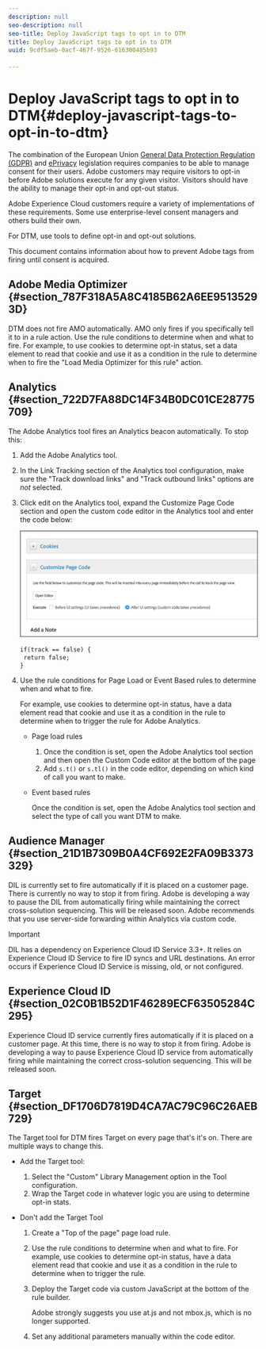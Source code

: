 ```yaml
---
description: null
seo-description: null
seo-title: Deploy JavaScript tags to opt in to DTM
title: Deploy JavaScript tags to opt in to DTM
uuid: 9cdf5aeb-0acf-467f-9526-616300485b93

---
```


# Deploy JavaScript tags to opt in to DTM{#deploy-javascript-tags-to-opt-in-to-dtm}

The combination of the European Union [General Data Protection Regulation (GDPR)](https://gdpr-info.eu/art-7-gdpr/) and [ePrivacy](https://medium.com/mydata/consent-lost-gdpr-and-found-eprivacy-e85cf881ffb) legislation requires companies to be able to manage consent for their users. Adobe customers may require visitors to opt-in before Adobe solutions execute for any given visitor. Visitors should have the ability to manage their opt-in and opt-out status.

Adobe Experience Cloud customers require a variety of implementations of these requirements. Some use enterprise-level consent managers and others build their own.

For DTM, use tools to define opt-in and opt-out solutions.

This document contains information about how to prevent Adobe tags from firing until consent is acquired.

## Adobe Media Optimizer {#section_787F318A5A8C4185B62A6EE95135293D}

DTM does not fire AMO automatically. AMO only fires if you specifically tell it to in a rule action. Use the rule conditions to determine when and what to fire. For example, to use cookies to determine opt-in status, set a data element to read that cookie and use it as a condition in the rule to determine when to fire the "Load Media Optimizer for this rule" action.

## Analytics {#section_722D7FA88DC14F34B0DC01CE28775709}

The Adobe Analytics tool fires an Analytics beacon automatically. To stop this:

1. Add the Adobe Analytics tool. 
1. In the Link Tracking section of the Analytics tool configuration, make sure the "Track download links" and "Track outbound links" options are *not* selected. 
1. Click edit on the Analytics tool, expand the Customize Page Code section and open the custom code editor in the Analytics tool and enter the code below:

   ![](assets/aagdpr.png)

   ```
   if(track == false) {  
    return false; 
   }
   ```

1. Use the rule conditions for Page Load or Event Based rules to determine when and what to fire.

   For example, use cookies to determine opt-in status, have a data element read that cookie and use it as a condition in the rule to determine when to trigger the rule for Adobe Analytics.

    * Page load rules

        1. Once the condition is set, open the Adobe Analytics tool section and then open the Custom Code editor at the bottom of the page 
        1. Add `s.t()` or `s.tl()` in the code editor, depending on which kind of call you want to make.

    * Event based rules

      Once the condition is set, open the Adobe Analytics tool section and select the type of call you want DTM to make.

## Audience Manager {#section_21D1B7309B0A4CF692E2FA09B3373329}

DIL is currently set to fire automatically if it is placed on a customer page. There is currently no way to stop it from firing. Adobe is developing a way to pause the DIL from automatically firing while maintaining the correct cross-solution sequencing. This will be released soon. Adobe recommends that you use server-side forwarding within Analytics via custom code.

>[!IMPORTANT]
>
>DIL has a dependency on Experience Cloud ID Service 3.3+. It relies on Experience Cloud ID Service to fire ID syncs and URL destinations. An error occurs if Experience Cloud ID Service is missing, old, or not configured.

## Experience Cloud ID {#section_02C0B1B52D1F46289ECF63505284C295}

Experience Cloud ID service currently fires automatically if it is placed on a customer page. At this time, there is no way to stop it from firing. Adobe is developing a way to pause Experience Cloud ID service from automatically firing while maintaining the correct cross-solution sequencing. This will be released soon.

## Target {#section_DF1706D7819D4CA7AC79C96C26AEB729}

The Target tool for DTM fires Target on every page that's it's on. There are multiple ways to change this.

* Add the Target tool:

    1. Select the "Custom" Library Management option in the Tool configuration. 
    1. Wrap the Target code in whatever logic you are using to determine opt-in stats.

* Don't add the Target Tool

    1. Create a "Top of the page" page load rule. 
    1. Use the rule conditions to determine when and what to fire. For example, use cookies to determine opt-in status, have a data element read that cookie and use it as a condition in the rule to determine when to trigger the rule. 
    1. Deploy the Target code via custom JavaScript at the bottom of the rule builder.

       Adobe strongly suggests you use at.js and not mbox.js, which is no longer supported. 
    1. Set any additional parameters manually within the code editor.

